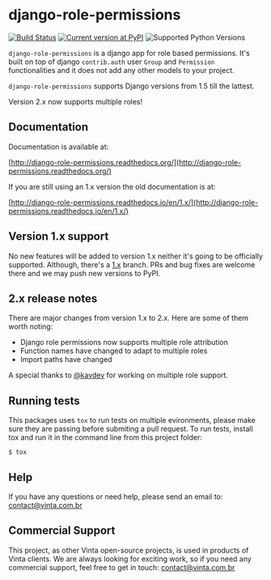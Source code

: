 # django-role-permissions

[![Build Status](https://travis-ci.org/vintasoftware/django-role-permissions.svg?branch=master)](https://travis-ci.org/vintasoftware/django-role-permissions)
[![Current version at PyPI](https://img.shields.io/pypi/v/django-role-permissions.svg)](https://pypi.python.org/pypi/django-role-permissions)
![Supported Python Versions](https://img.shields.io/pypi/pyversions/django-role-permissions.svg)

``django-role-permissions`` is a django app for role based permissions. It's built on top of django ``contrib.auth`` user ```Group``` and ``Permission`` functionalities and it does not add any other models to your project.  

``django-role-permissions`` supports Django versions from 1.5 till the lattest. 

Version 2.x now supports multiple roles!

## Documentation

Documentation is available at:

[http://django-role-permissions.readthedocs.org/](http://django-role-permissions.readthedocs.org/)

If you are still using an 1.x version the old documentation is at:

[http://django-role-permissions.readthedocs.io/en/1.x/](http://django-role-permissions.readthedocs.io/en/1.x/)

## Version 1.x support

No new features will be added to version 1.x neither it's going to be officially supported. Although, there's a [1.x](https://github.com/vintasoftware/django-role-permissions/tree/1.x) branch. PRs and bug fixes are welcome there and we may push new versions to PyPI.

## 2.x release notes

There are major changes from version 1.x to 2.x. Here are some of them worth noting:

- Django role permissions now supports multiple role attribution
- Function names have changed to adapt to multiple roles
- Import paths have changed

A special thanks to [@kavdev](https://github.com/kavdev) for working on multiple role support.

## Running tests

This packages uses `tox` to run tests on multiple evironments, please make sure they are passing before submiting a pull request.
To run tests, install tox and run it in the command line from this project folder:

``$ tox``

## Help

If you have any questions or need help, please send an email to: contact@vinta.com.br

## Commercial Support

This project, as other Vinta open-source projects, is used in products of Vinta clients. We are always looking for exciting work, so if you need any commercial support, feel free to get in touch: contact@vinta.com.br
